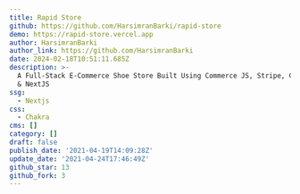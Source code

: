 ```yaml
---
title: Rapid Store
github: https://github.com/HarsimranBarki/rapid-store
demo: https://rapid-store.vercel.app
author: HarsimranBarki
author_link: https://github.com/HarsimranBarki
date: 2024-02-18T10:51:11.685Z
description: >-
  A Full-Stack E-Commerce Shoe Store Built Using Commerce JS, Stripe, Chakra UI
  & NextJS
ssg:
  - Nextjs
css:
  - Chakra
cms: []
category: []
draft: false
publish_date: '2021-04-19T14:09:28Z'
update_date: '2021-04-24T17:46:49Z'
github_star: 13
github_fork: 3
---
```

